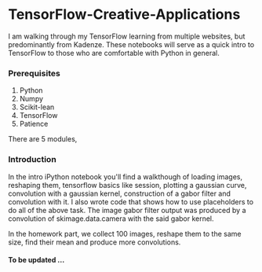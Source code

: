 # TensorFlow-Creative-Applications

I am walking through my TensorFlow learning from multiple websites, but predominantly from Kadenze. These notebooks will serve as a quick intro to TensorFlow to those who are comfortable with Python in general. 

### Prerequisites
1) Python  
2) Numpy  
3) Scikit-lean  
4) TensorFlow  
5) Patience  

There are 5 modules, 
### Introduction
In the intro iPython notebook you'll find a walkthough of loading images, reshaping them, tensorflow basics like session, plotting a gaussian curve, convolution with a gaussian kernel, construction of a gabor filter and convolution with it. I also wrote code that shows how to use placeholders to do all of the above task. The image gabor filter output was produced by a convolution of skimage.data.camera with the said gabor kernel.

In the homework part, we collect 100 images, reshape them to the same size, find their mean and produce more convolutions.

#### To be updated ...


